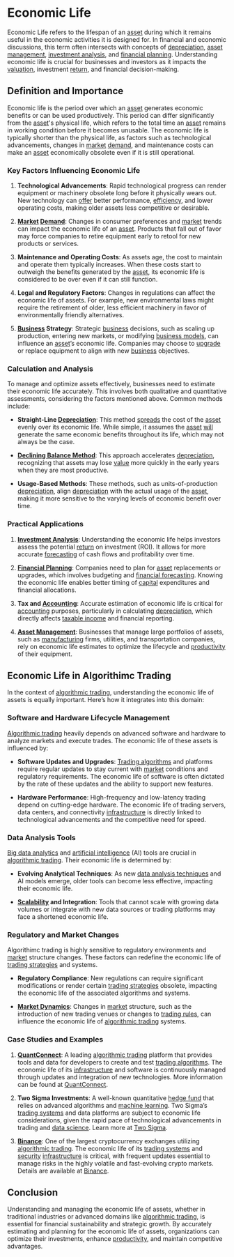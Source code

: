 # Economic Life

Economic Life refers to the lifespan of an [asset](../a/asset.md) during which it remains useful in the economic activities it is designed for. In financial and economic discussions, this term often intersects with concepts of [depreciation](../d/depreciation.md), [asset management](../a/asset_management.md), [investment analysis](../i/investment_analysis.md), and [financial planning](../f/financial_planning.md). Understanding economic life is crucial for businesses and investors as it impacts the [valuation](../v/valuation.md), investment [return](../r/return.md), and financial decision-making.

## Definition and Importance

Economic life is the period over which an [asset](../a/asset.md) generates economic benefits or can be used productively. This period can differ significantly from the [asset](../a/asset.md)'s physical life, which refers to the total time an [asset](../a/asset.md) remains in working condition before it becomes unusable. The economic life is typically shorter than the physical life, as factors such as technological advancements, changes in [market](../m/market.md) [demand](../d/demand.md), and maintenance costs can make an [asset](../a/asset.md) economically obsolete even if it is still operational.

### Key Factors Influencing Economic Life

1. **Technological Advancements**: Rapid technological progress can render equipment or machinery obsolete long before it physically wears out. New technology can [offer](../o/offer.md) better performance, [efficiency](../e/efficiency.md), and lower operating costs, making older assets less competitive or desirable.

2. **[Market](../m/market.md) [Demand](../d/demand.md)**: Changes in consumer preferences and [market](../m/market.md) trends can impact the economic life of an [asset](../a/asset.md). Products that fall out of favor may force companies to retire equipment early to retool for new products or services.

3. **Maintenance and Operating Costs**: As assets age, the cost to maintain and operate them typically increases. When these costs start to outweigh the benefits generated by the [asset](../a/asset.md), its economic life is considered to be over even if it can still function.

4. **Legal and Regulatory Factors**: Changes in regulations can affect the economic life of assets. For example, new environmental laws might require the retirement of older, less efficient machinery in favor of environmentally friendly alternatives.

5. **[Business](../b/business.md) Strategy**: Strategic [business](../b/business.md) decisions, such as scaling up production, entering new markets, or modifying [business models](../b/business_models.md), can influence an [asset](../a/asset.md)’s economic life. Companies may choose to [upgrade](../u/upgrade.md) or replace equipment to align with new [business](../b/business.md) objectives.

### Calculation and Analysis

To manage and optimize assets effectively, businesses need to estimate their economic life accurately. This involves both qualitative and quantitative assessments, considering the factors mentioned above. Common methods include:

- **Straight-Line [Depreciation](../d/depreciation.md)**: This method [spreads](../s/spreads.md) the cost of the [asset](../a/asset.md) evenly over its economic life. While simple, it assumes the [asset](../a/asset.md) [will](../w/will.md) generate the same economic benefits throughout its life, which may not always be the case.

- **[Declining Balance Method](../d/declining_balance_method.md)**: This approach accelerates [depreciation](../d/depreciation.md), recognizing that assets may lose [value](../v/value.md) more quickly in the early years when they are most productive.

- **Usage-Based Methods**: These methods, such as units-of-production [depreciation](../d/depreciation.md), align [depreciation](../d/depreciation.md) with the actual usage of the [asset](../a/asset.md), making it more sensitive to the varying levels of economic benefit over time.

### Practical Applications

1. **[Investment Analysis](../i/investment_analysis.md)**: Understanding the economic life helps investors assess the potential [return](../r/return.md) on investment (ROI). It allows for more accurate [forecasting](../f/forecasting.md) of cash flows and profitability over time.

2. **[Financial Planning](../f/financial_planning.md)**: Companies need to plan for [asset](../a/asset.md) replacements or upgrades, which involves budgeting and [financial forecasting](../f/financial_forecasting.md). Knowing the economic life enables better timing of [capital](../c/capital.md) expenditures and financial allocations.

3. **Tax and [Accounting](../a/accounting.md)**: Accurate estimation of economic life is critical for [accounting](../a/accounting.md) purposes, particularly in calculating [depreciation](../d/depreciation.md), which directly affects [taxable income](../t/taxable_income.md) and financial reporting.

4. **[Asset Management](../a/asset_management.md)**: Businesses that manage large portfolios of assets, such as [manufacturing](../m/manufacturing.md) firms, utilities, and transportation companies, rely on economic life estimates to optimize the lifecycle and [productivity](../p/productivity.md) of their equipment.

## Economic Life in Algorithimc Trading

In the context of [algorithmic trading](../a/accountability.md), understanding the economic life of assets is equally important. Here’s how it integrates into this domain:

### Software and Hardware Lifecycle Management

[Algorithmic trading](../a/accountability.md) heavily depends on advanced software and hardware to analyze markets and execute trades. The economic life of these assets is influenced by:

- **Software Updates and Upgrades**: [Trading algorithms](../t/trading_algorithms.md) and platforms require regular updates to stay current with [market](../m/market.md) conditions and regulatory requirements. The economic life of software is often dictated by the rate of these updates and the ability to support new features.

- **Hardware Performance**: High-frequency and low-latency trading depend on cutting-edge hardware. The economic life of trading servers, data centers, and connectivity [infrastructure](../i/infrastructure.md) is directly linked to technological advancements and the competitive need for speed.

### Data Analysis Tools

[Big data analytics](../b/big_data_analytics_in_trading.md) and [artificial intelligence](../a/artificial_intelligence_in_trading.md) (AI) tools are crucial in [algorithmic trading](../a/accountability.md). Their economic life is determined by:

- **Evolving Analytical Techniques**: As new [data analysis techniques](../d/data_analysis_techniques.md) and AI models emerge, older tools can become less effective, impacting their economic life.

- **[Scalability](../s/scalability.md) and Integration**: Tools that cannot scale with growing data volumes or integrate with new data sources or trading platforms may face a shortened economic life.

### Regulatory and Market Changes

Algorithimc trading is highly sensitive to regulatory environments and [market](../m/market.md) structure changes. These factors can redefine the economic life of [trading strategies](../t/trading_strategies.md) and systems.

- **Regulatory Compliance**: New regulations can require significant modifications or render certain [trading strategies](../t/trading_strategies.md) obsolete, impacting the economic life of the associated algorithms and systems.

- **[Market Dynamics](../m/market_dynamics.md)**: Changes in [market](../m/market.md) structure, such as the introduction of new trading venues or changes to [trading rules](../t/trading_rules.md), can influence the economic life of [algorithmic trading](../a/accountability.md) systems.

### Case Studies and Examples

1. **[QuantConnect](../q/quantconnect.md)**: A leading [algorithmic trading](../a/accountability.md) platform that provides tools and data for developers to create and test [trading algorithms](../t/trading_algorithms.md). The economic life of its [infrastructure](../i/infrastructure.md) and software is continuously managed through updates and integration of new technologies. More information can be found at [QuantConnect](https://www.quantconnect.com).

2. **Two Sigma Investments**: A well-known quantitative [hedge fund](../h/hedge_fund.md) that relies on advanced algorithms and [machine learning](../m/machine_learning.md). Two Sigma’s [trading systems](../t/trading_systems.md) and data platforms are subject to economic life considerations, given the rapid pace of technological advancements in trading and [data science](../d/data_science_in_trading.md). Learn more at [Two Sigma](https://www.twosigma.com).

3. **[Binance](../b/binance.md)**: One of the largest cryptocurrency exchanges utilizing [algorithmic trading](../a/accountability.md). The economic life of its [trading systems](../t/trading_systems.md) and [security](../s/security.md) [infrastructure](../i/infrastructure.md) is critical, with frequent updates essential to manage risks in the highly volatile and fast-evolving crypto markets. Details are available at [Binance](https://www.binance.com).

## Conclusion

Understanding and managing the economic life of assets, whether in traditional industries or advanced domains like [algorithmic trading](../a/accountability.md), is essential for financial sustainability and strategic growth. By accurately estimating and planning for the economic life of assets, organizations can optimize their investments, enhance [productivity](../p/productivity.md), and maintain competitive advantages.
